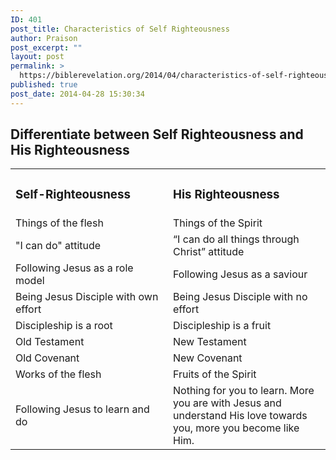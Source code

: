 ```yaml
---
ID: 401
post_title: Characteristics of Self Righteousness
author: Praison
post_excerpt: ""
layout: post
permalink: >
  https://biblerevelation.org/2014/04/characteristics-of-self-righteousness/
published: true
post_date: 2014-04-28 15:30:34
---
```

<h2>Differentiate between Self Righteousness and His Righteousness</h2>
<table>
<tbody>
<tr>
<td width="308">
<h3>Self-Righteousness</h3>
</td>
<td width="308">
<h3>His Righteousness</h3>
</td>
</tr>
<tr>
<td width="308">Things of the flesh</td>
<td width="308">Things of the Spirit</td>
</tr>
<tr>
<td width="308">"I can do" attitude</td>
<td width="308">“I can do all things through Christ” attitude</td>
</tr>
<tr>
<td width="308">Following Jesus as a role model</td>
<td width="308">Following Jesus as a saviour</td>
</tr>
<tr>
<td width="308">Being Jesus Disciple with own effort</td>
<td width="308">Being Jesus Disciple with no effort</td>
</tr>
<tr>
<td width="308">Discipleship is a root</td>
<td width="308">Discipleship is a fruit</td>
</tr>
<tr>
<td width="308">Old Testament</td>
<td width="308">New Testament</td>
</tr>
<tr>
<td width="308">Old Covenant</td>
<td width="308">New Covenant</td>
</tr>
<tr>
<td width="308">Works of the flesh</td>
<td width="308">Fruits of the Spirit</td>
</tr>
<tr>
<td width="308">Following Jesus to learn and do</td>
<td width="308">Nothing for you to learn. More you are with Jesus and understand His love towards you, more you become like Him.</td>
</tr>
</tbody>
</table>
&nbsp;